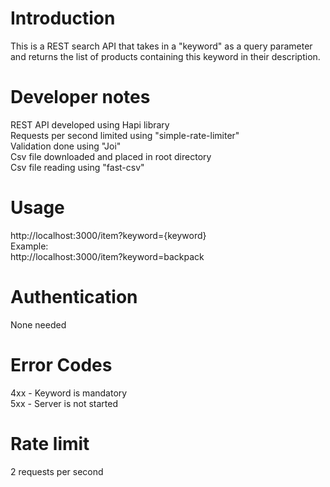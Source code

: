 # Introduction
This is a REST search API that takes in a "keyword" as a query parameter and returns the 
list of products containing this keyword in their description.

# Developer notes
REST API developed using Hapi library<br>
Requests per second limited using "simple-rate-limiter"<br>
Validation done using "Joi"<br>
Csv file downloaded and placed in root directory<br>
Csv file reading using "fast-csv"<br>

# Usage
http://localhost:3000/item?keyword={keyword} <br>
Example: <br>
http://localhost:3000/item?keyword=backpack <br>

# Authentication
None needed

# Error Codes
4xx - Keyword is mandatory<br>
5xx - Server is not started<br>

# Rate limit
2 requests per second